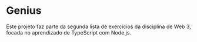 # Genius
Este projeto faz parte da segunda lista de exercícios da disciplina de Web 3, focada no aprendizado de TypeScript com Node.js.
